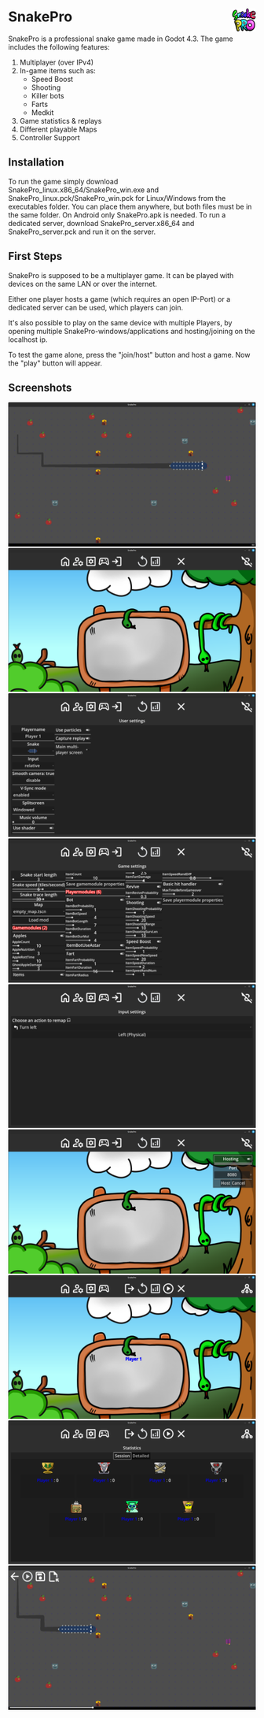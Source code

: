 # SnakePro <img src="https://github.com/mar511n/SnakePro/blob/be900d99907614ffab9c067e1dd74cc0a3177efa/Godot_project/assets/Icons/256.png" style="float:right" width="48" height="48" alt="Logo" />


SnakePro is a professional snake game made in Godot 4.3.
The game includes the following features:
1. Multiplayer (over IPv4)
2. In-game items such as:
    - Speed Boost
    - Shooting
    - Killer bots
    - Farts
    - Medkit
3. Game statistics & replays
4. Different playable Maps
5. Controller Support

## Installation
To run the game simply download SnakePro_linux.x86_64/SnakePro_win.exe and SnakePro_linux.pck/SnakePro_win.pck for Linux/Windows from the executables folder.
You can place them anywhere, but both files must be in the same folder.
On Android only SnakePro.apk is needed.
To run a dedicated server, download SnakePro_server.x86_64 and SnakePro_server.pck and run it on the server.

## First Steps
SnakePro is supposed to be a multiplayer game. It can be played with devices on the same LAN or over the internet.

Either one player hosts a game (which requires an open IP-Port) or a dedicated server can be used, which players can join.

It's also possible to play on the same device with multiple Players, by opening multiple SnakePro-windows/applications and hosting/joining on the localhost ip.

To test the game alone, press the "join/host" button and host a game. Now the "play" button will appear.

## Screenshots
<img src="https://github.com/mar511n/SnakePro/blob/main/screenshots/Screenshot%20from%202024-09-01%2016-55-23.png"/>

<img src="https://github.com/mar511n/SnakePro/blob/main/screenshots/Screenshot%20from%202024-09-01%2016-54-05.png"/>

<img src="https://github.com/mar511n/SnakePro/blob/main/screenshots/Screenshot%20from%202024-09-01%2016-54-17.png"/>

<img src="https://github.com/mar511n/SnakePro/blob/main/screenshots/Screenshot%20from%202024-09-01%2016-54-26.png"/>

<img src="https://github.com/mar511n/SnakePro/blob/main/screenshots/Screenshot%20from%202024-09-01%2016-54-34.png"/>

<img src="https://github.com/mar511n/SnakePro/blob/main/screenshots/Screenshot%20from%202024-09-01%2016-54-47.png"/>

<img src="https://github.com/mar511n/SnakePro/blob/main/screenshots/Screenshot%20from%202024-09-01%2016-54-59.png"/>

<img src="https://github.com/mar511n/SnakePro/blob/main/screenshots/Screenshot%20from%202024-09-01%2016-55-12.png"/>

<img src="https://github.com/mar511n/SnakePro/blob/main/screenshots/Screenshot%20from%202024-09-01%2016-55-37.png"/>
